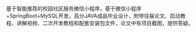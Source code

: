 ﻿基于智能推荐的校园社区服务微信小程序，基于微信小程序+SpringBoot+MySQL开发，高分JAVA成品毕业设计，附带往届论文、启动教程、讲解视频、二次开发教程和配套安装包文件，论文中有项目截图，提供答疑。